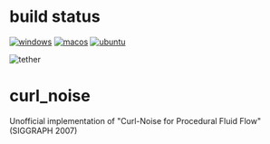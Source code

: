 # build status

[![windows](https://github.com/nnkgw/curl_noise/workflows/windows/badge.svg)](https://github.com/nnkgw/curl_noise/actions?query=workflow%3Awindows)
[![macos](https://github.com/nnkgw/curl_noise/workflows/macos/badge.svg)](https://github.com/nnkgw/curl_noise/actions?query=workflow%3Amacos)
[![ubuntu](https://github.com/nnkgw/curl_noise/workflows/ubuntu/badge.svg)](https://github.com/nnkgw/curl_noise/actions?query=workflow%3Aubuntu)

<img src="https://github.com/nnkgw/curl_noise/blob/main/images/tether.gif" title="tether" />

# curl_noise
Unofficial implementation of "Curl-Noise for Procedural Fluid Flow" (SIGGRAPH 2007)
